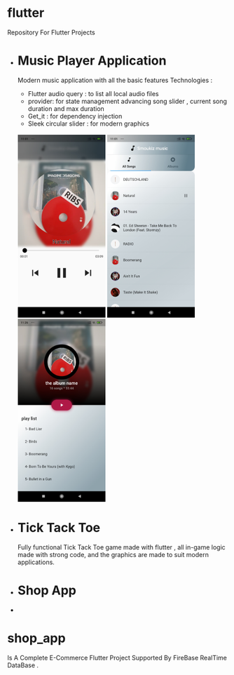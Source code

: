 # flutter
Repository For Flutter Projects </br>
<ul>
<li> <h1> Music Player Application</h1> 
  <p> 
  Modern music application with all the basic features 
  Technologies :
    <ul>
<li> Flutter audio query : to list all local audio files </li>
<li> provider: for state management advancing song slider , current song duration and max duration </li>
<li> Get_it : for dependency injection</li>
<li> Sleek circular slider : for modern graphics</li>
      </ul></br>
   <img src="ScreenShots/music/player.jpg" width="200">  
   <img src="ScreenShots/music/activeSongList.jpg" width="200">
   <img src="ScreenShots/music/albumPlayList.jpg" width="200">
  </p>
  
  </li>
  <li><h1>Tick Tack Toe</h1>
  <p>Fully functional Tick Tack Toe game made with flutter , all in-game logic made with strong code, and the graphics are made to suit modern applications.</p>
  </li>
  <li> <h1>Shop App </h1></li>
  <li> </li>
  
</ul>




# shop_app
Is A Complete E-Commerce Flutter Project Supported By FireBase RealTime DataBase .

